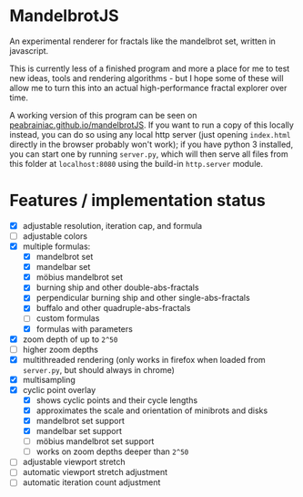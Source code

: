 # MandelbrotJS

An experimental renderer for fractals like the mandelbrot set, written in javascript.

This is currently less of a finished program and more a place for me to test new ideas, tools and rendering algorithms - but I hope some of these will allow me to turn this into an actual high-performance fractal explorer over time.

A working version of this program can be seen on [peabrainiac.github.io/mandelbrotJS](https://peabrainiac.github.io/mandelbrotJS/). If you want to run a copy of this locally instead, you can do so using any local http server (just opening `index.html` directly in the browser probably won't work); if you have python 3 installed, you can start one by running `server.py`, which will then serve all files from this folder at `localhost:8080` using the build-in `http.server` module.

# Features / implementation status
 - [x] adjustable resolution, iteration cap, and formula
 - [ ] adjustable colors
 - [x] multiple formulas:
   - [x] mandelbrot set
   - [x] mandelbar set
   - [x] möbius mandelbrot set
   - [x] burning ship and other double-abs-fractals
   - [x] perpendicular burning ship and other single-abs-fractals
   - [x] buffalo and other quadruple-abs-fractals
   - [ ] custom formulas
   - [x] formulas with parameters
 - [x] zoom depth of up to `2^50`
 - [ ] higher zoom depths
 - [x] multithreaded rendering (only works in firefox when loaded from `server.py`, but should always in chrome)
 - [x] multisampling
 - [x] cyclic point overlay
   - [x] shows cyclic points and their cycle lengths
   - [x] approximates the scale and orientation of minibrots and disks
   - [x] mandelbrot set support
   - [x] mandelbar set support
   - [ ] möbius mandelbrot set support
   - [ ] works on zoom depths deeper than `2^50`
 - [ ] adjustable viewport stretch
 - [ ] automatic viewport stretch adjustment
 - [ ] automatic iteration count adjustment
